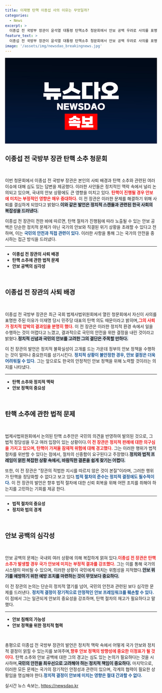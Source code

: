 ```yaml
---
title: 이재명 탄핵 이종섭 사의 이유는 무엇일까?
categories:
  - News
excerpt: >
  이종섭 전 국방부 장관이 윤석열 대통령 탄핵소추 청문회에서 안보 공백 우려로 사의를 표명했다고 주장했다. 그는 외압 의혹에 대해 장관 지시 따르지 않은 것이 본질이라며 강한 입장을 드러냈다. 클릭하여 사건의 이면을 깊이 파헤쳐 보세요!
feature_text: >
  이종섭 전 국방부 장관이 윤석열 대통령 탄핵소추 청문회에서 안보 공백 우려로 사의를 표명했다고 주장했다. 그는 외압 의혹에 대해 장관 지시 따르지 않은 것이 본질이라며 강한 입장을 드러냈다. 클릭하여 사건의 이면을 깊이 파헤쳐 보세요!
image: '/assets/img/newsdao_breakingnews.jpg'
---
```


<p><img src="/assets/img/newsdao_breakingnews.jpg" alt="ontimetimes 속보" /></p>

<h2 data-ke-size="size26">이종섭 전 국방부 장관 탄핵 소추 청문회</h2>

<p data-ke-size="size16">&nbsp;</p>

<p>이번 청문회에서 이종섭 전 국방부 장관은 본인의 사퇴 배경과 탄핵 소추와 관련된 여러 이슈에 대해 심도 있는 답변을 제공했다. 이러한 사안들은 정치적인 맥락 속에서 널리 논의되고 있으며, 국내의 안보 상황에도 큰 영향을 미치고 있다. <b><span style="color: #ee2323;">탄핵이 진행될 경우 안보에 미치는 부정적인 영향은 매우 중대하다.</span></b> 이 전 장관은 이러한 문제를 해결하기 위해 사퇴를 결심하게 되었다고 밝혔다.<b><span style="background-color: #21538527;">이와 같은 발언은 정치적 스캔들과 관련된 한국 사회의 복잡성을 드러낸다.</span></b></p>

<p>이종섭 전 장관이 전한 바에 따르면, 탄핵 절차가 진행됨에 따라 노출될 수 있는 안보 공백은 단순한 정치적 문제가 아닌 국가의 안보와 직결된 위기 상황을 초래할 수 있다고 전하며, 이는 <b><span style="color: #1a5490;">국민의 안전과 직접 관련이 있다.</span></b> 이러한 사항을 통해 그는 국가의 안전을 중시하는 접근 방식을 드러냈다.</p>

<hr />

<ul>
    <li><b>이종섭 전 장관의 사퇴 배경</b></li>
    <li><b>탄핵 소추에 관한 법적 문제</b></li>
    <li><b>안보 공백의 심각성</b></li>
</ul>

<p data-ke-size="size16">&nbsp;</p>

<h2 data-ke-size="size26">이종섭 전 장관의 사퇴 배경</h2>

<p data-ke-size="size16">&nbsp;</p>

<p>이종섭 전 국방부 장관은 최근 국회 법제사법위원회에서 열린 청문회에서 자신이 사의를 표명한 주된 이유가 이재명 당시 민주당 대표의 탄핵 의도 때문이라고 밝히며,<b><span style="color: #ee2323;">그의 사퇴가 정치적 압박의 결과임을 분명히 했다.</span></b> 이 전 장관은 이러한 정치적 환경 속에서 일을 수행하는 것이 어렵다고 느꼈고, 결과적으로 국민의 안전을 위한 결정을 내린 것이라고 밝혔다.<b><span style="background-color: #21538527;">정치적 신념과 국민의 안보를 고려한 그의 결단은 주목할 만하다.</span></b></p>

<p>이 전 장관의 발언은 정치적 불확실성이 고개를 드는 가운데 정부의 안보 정책을 수행하는 것이 얼마나 중요한지를 상기시킨다. <b><span style="color: #1a5490;">정치적 상황이 불안정한 경우, 안보 결정은 더욱 어려워질 수 있다.</span></b> 그는 앞으로도 한국의 안정적인 안보 정책을 위해 노력할 것이라는 의지를 나타냈다.</p>

<hr />

<ul>
    <li><b>탄핵 소추와 정치적 맥락</b></li>
    <li><b>안보 정책의 중요성</b></li>
</ul>

<p data-ke-size="size16">&nbsp;</p>

<h2 data-ke-size="size26">탄핵 소추에 관한 법적 문제</h2>

<p data-ke-size="size16">&nbsp;</p>

<p>법제사법위원회에서 논의된 탄핵 소추안은 국민의 의견을 반영하여 발의된 것으로, 그 법적 정당성을 두고 여러 입장이 있는 상황이다.<b><span style="color: #ee2323;">이 전 장관은 정치적 판례에 대한 의구심을 가지고 있으며, 탄핵이 가져올 잠재적 위험에 대해 경고했다.</span></b> 그는 이러한 행위가 법적 절차를 위반할 수 있다는 점에서, 절차의 신중함이 요구된다고 주장했다.<b><span style="background-color: #21538527;">정치와 법적 프레임이 얽힌 복잡한 상황 속에서, 바람직한 결론을 쉽게 찾기는 어렵다.</span></b></p>

<p>또한, 이 전 장관은 "장관의 적법한 지시를 따르지 않은 것이 본질"이라며, 그러한 행위가 탄핵을 정당화할 수 없다고 보고 있다.<b><span style="color: #1a5490;">법적 절차의 준수는 정치적 결정에도 필수적이다.</span></b> 이 전 장관의 발언은 향후 법적 절차에 대한 신뢰 회복을 위해 어떤 조치를 취해야 하는지를 고민하는 기회를 제공 한다.</p>

<hr />

<ul>
    <li><b>법적 절차의 중요성</b></li>
    <li><b>정치와 법의 경계</b></li>
</ul>

<p data-ke-size="size16">&nbsp;</p>

<h2 data-ke-size="size26">안보 공백의 심각성</h2>

<p data-ke-size="size16">&nbsp;</p>

<p>안보 공백의 문제는 국내외 여러 상황에 의해 복잡하게 얽혀 있다.<b><span style="color: #ee2323;">이종섭 전 장관은 탄핵 소추가 발생할 경우 국가 안보에 미치는 부정적 결과를 강조했다.</span></b> 그는 이를 통해 국가의 시스템이 마비될 수 있으며, 이러한 상황이 국민에게 미치는 위험성을 지적했다.<b><span style="background-color: #21538527;">안보 위기를 예방하기 위한 예방 조치를 마련하는 것이 무엇보다 중요하다.</span></b></p>

<p>이 전 장관의 논의는 단순히 정치적 열기를 넘어, 국민의 안전과 관련된 보다 심각한 문제를 드러낸다. <b><span style="color: #1a5490;">정치적 결정이 장기적으로 안정적인 안보 프레임워크를 훼손할 수 있다.</span></b> 이 점에서 그는 일관되게 안보의 중요성을 강조하며, 탄핵 절차의 재고가 필요하다고 말했다.</p>

<hr />

<ul>
    <li><b>안보 침해의 가능성</b></li>
    <li><b>안보 정책을 위한 정치적 협력</b></li>
</ul>

<p data-ke-size="size16">&nbsp;</p>

<p>총평으로 이종섭 전 국방부 장관의 발언은 정치적 맥락 속에서 어떻게 국가 안보와 정치적 결정이 얽힐 수 있는지를 보여주며,<b><span style="color: #ee2323;">향후 안보 정책의 방향성에 중요한 이정표가 될 것이다.</span></b> 탄핵 소추와 안보 공백에 대한 그의 경고는 심도 있는 논의가 필요하다는 것을 시사하며,<b><span style="background-color: #21538527;">국민의 안전을 최우선으로 고려해야 하는 정치적 책임이 중요하다.</span></b> 마지막으로, 이러한 모든 문제는 국가의 장기적인 안정성과 관련이 있으며, 각계의 협력이 필요한 상황임을 명심해야 한다.<b><span style="color: #1a5490;">정치적 결정이 안보에 미치는 영향은 절대 간과할 수 없다.</span></b></p>
실시간 뉴스 속보는, <a href="https://newsdao.kr" rel="dofollow">https://newsdao.kr</a>



